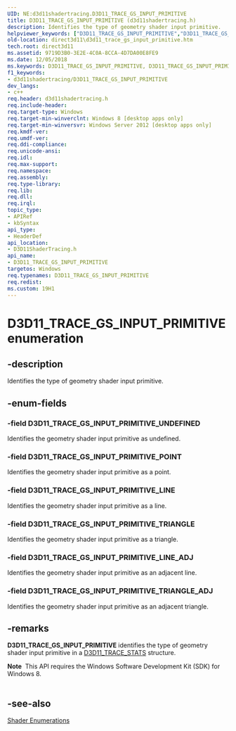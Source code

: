 ```yaml
---
UID: NE:d3d11shadertracing.D3D11_TRACE_GS_INPUT_PRIMITIVE
title: D3D11_TRACE_GS_INPUT_PRIMITIVE (d3d11shadertracing.h)
description: Identifies the type of geometry shader input primitive.
helpviewer_keywords: ["D3D11_TRACE_GS_INPUT_PRIMITIVE","D3D11_TRACE_GS_INPUT_PRIMITIVE enumeration [Direct3D 11]","D3D11_TRACE_GS_INPUT_PRIMITIVE_LINE","D3D11_TRACE_GS_INPUT_PRIMITIVE_LINE_ADJ","D3D11_TRACE_GS_INPUT_PRIMITIVE_POINT","D3D11_TRACE_GS_INPUT_PRIMITIVE_TRIANGLE","D3D11_TRACE_GS_INPUT_PRIMITIVE_TRIANGLE_ADJ","D3D11_TRACE_GS_INPUT_PRIMITIVE_UNDEFINED","d3d11shadertracing/D3D11_TRACE_GS_INPUT_PRIMITIVE","d3d11shadertracing/D3D11_TRACE_GS_INPUT_PRIMITIVE_LINE","d3d11shadertracing/D3D11_TRACE_GS_INPUT_PRIMITIVE_LINE_ADJ","d3d11shadertracing/D3D11_TRACE_GS_INPUT_PRIMITIVE_POINT","d3d11shadertracing/D3D11_TRACE_GS_INPUT_PRIMITIVE_TRIANGLE","d3d11shadertracing/D3D11_TRACE_GS_INPUT_PRIMITIVE_TRIANGLE_ADJ","d3d11shadertracing/D3D11_TRACE_GS_INPUT_PRIMITIVE_UNDEFINED","direct3d11.d3d11_trace_gs_input_primitive"]
old-location: direct3d11\d3d11_trace_gs_input_primitive.htm
tech.root: direct3d11
ms.assetid: 9719D3B0-3E2E-4C0A-8CCA-4D7DA00E8FE9
ms.date: 12/05/2018
ms.keywords: D3D11_TRACE_GS_INPUT_PRIMITIVE, D3D11_TRACE_GS_INPUT_PRIMITIVE enumeration [Direct3D 11], D3D11_TRACE_GS_INPUT_PRIMITIVE_LINE, D3D11_TRACE_GS_INPUT_PRIMITIVE_LINE_ADJ, D3D11_TRACE_GS_INPUT_PRIMITIVE_POINT, D3D11_TRACE_GS_INPUT_PRIMITIVE_TRIANGLE, D3D11_TRACE_GS_INPUT_PRIMITIVE_TRIANGLE_ADJ, D3D11_TRACE_GS_INPUT_PRIMITIVE_UNDEFINED, d3d11shadertracing/D3D11_TRACE_GS_INPUT_PRIMITIVE, d3d11shadertracing/D3D11_TRACE_GS_INPUT_PRIMITIVE_LINE, d3d11shadertracing/D3D11_TRACE_GS_INPUT_PRIMITIVE_LINE_ADJ, d3d11shadertracing/D3D11_TRACE_GS_INPUT_PRIMITIVE_POINT, d3d11shadertracing/D3D11_TRACE_GS_INPUT_PRIMITIVE_TRIANGLE, d3d11shadertracing/D3D11_TRACE_GS_INPUT_PRIMITIVE_TRIANGLE_ADJ, d3d11shadertracing/D3D11_TRACE_GS_INPUT_PRIMITIVE_UNDEFINED, direct3d11.d3d11_trace_gs_input_primitive
f1_keywords:
- d3d11shadertracing/D3D11_TRACE_GS_INPUT_PRIMITIVE
dev_langs:
- c++
req.header: d3d11shadertracing.h
req.include-header: 
req.target-type: Windows
req.target-min-winverclnt: Windows 8 [desktop apps only]
req.target-min-winversvr: Windows Server 2012 [desktop apps only]
req.kmdf-ver: 
req.umdf-ver: 
req.ddi-compliance: 
req.unicode-ansi: 
req.idl: 
req.max-support: 
req.namespace: 
req.assembly: 
req.type-library: 
req.lib: 
req.dll: 
req.irql: 
topic_type:
- APIRef
- kbSyntax
api_type:
- HeaderDef
api_location:
- D3D11ShaderTracing.h
api_name:
- D3D11_TRACE_GS_INPUT_PRIMITIVE
targetos: Windows
req.typenames: D3D11_TRACE_GS_INPUT_PRIMITIVE
req.redist: 
ms.custom: 19H1
---
```


# D3D11_TRACE_GS_INPUT_PRIMITIVE enumeration


## -description


Identifies the type of geometry shader input primitive.


## -enum-fields




### -field D3D11_TRACE_GS_INPUT_PRIMITIVE_UNDEFINED

Identifies the geometry shader input primitive as undefined.


### -field D3D11_TRACE_GS_INPUT_PRIMITIVE_POINT

Identifies the geometry shader input primitive as a point.


### -field D3D11_TRACE_GS_INPUT_PRIMITIVE_LINE

Identifies the geometry shader input primitive as a line.


### -field D3D11_TRACE_GS_INPUT_PRIMITIVE_TRIANGLE

Identifies the geometry shader input primitive as a triangle.


### -field D3D11_TRACE_GS_INPUT_PRIMITIVE_LINE_ADJ

Identifies the geometry shader input primitive as an adjacent line.


### -field D3D11_TRACE_GS_INPUT_PRIMITIVE_TRIANGLE_ADJ

Identifies the geometry shader input primitive as an adjacent triangle.


## -remarks



<b>D3D11_TRACE_GS_INPUT_PRIMITIVE</b> identifies the type of geometry shader input primitive in a <a href="https://docs.microsoft.com/windows/desktop/api/d3d11shadertracing/ns-d3d11shadertracing-d3d11_trace_stats">D3D11_TRACE_STATS</a> structure.

<div class="alert"><b>Note</b>  This API requires the Windows Software Development Kit (SDK) for Windows 8.</div>
<div> </div>



## -see-also




<a href="https://docs.microsoft.com/windows/desktop/direct3d11/d3d11-graphics-reference-shader-enums">Shader Enumerations</a>
 

 

